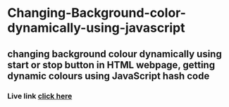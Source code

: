 # Changing-Background-color-dynamically-using-javascript

## changing background colour dynamically using start or stop button in HTML webpage, getting dynamic colours using JavaScript hash code

### Live link [click here](https://codepen.io/Bhavesh-Bishnoi/pen/QWPyrVw)
